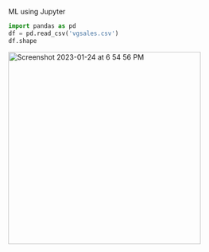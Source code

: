 ML using Jupyter

```python
import pandas as pd
df = pd.read_csv('vgsales.csv')
df.shape 
```
<img width="387" alt="Screenshot 2023-01-24 at 6 54 56 PM" src="https://user-images.githubusercontent.com/93812258/214261541-f5ea33c5-12ae-455f-938d-849b443746e2.png">
